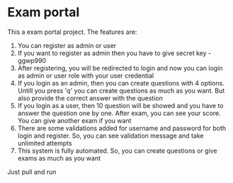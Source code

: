 # Exam portal
This a exam portal project. The features are:
1. You can register as admin or user
2. If you want to register as admin then you have to give secret key - ggwp990
3. After registering, you will be redirected to login and now you can login as admin or user role with your user credential
4. If you login as an admin, then you can create questions with 4 options. Untill you press 'q' you can create questions as much as you want. But also provide the correct answer with the question
5. If you login as a user, then 10 question will be showed and you have to answer the question one by one. After exam, you can see your score. You can give another exam if you want
6. There are some validations added for username and password for both login and register. So, you can see validation message and take unlimited attempts
7. This system is fully automated. So, you can create questions or give exams as much as you want

Just pull and run
